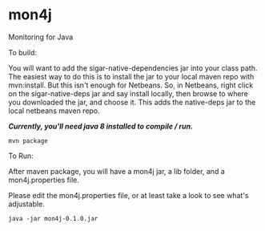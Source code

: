mon4j
=====

Monitoring for Java

To build:

You will want to add the sigar-native-dependencies jar into your class path. The easiest way to do this is to install the jar to your local maven repo with mvn:install. But this isn't enough for Netbeans. So, in Netbeans, right click on the sigar-native-deps jar and say install locally, then browse to where you downloaded the jar, and choose it. This adds the native-deps jar to the local netbeans maven repo.

***Currently, you'll need java 8 installed to compile / run.***

    mvn package

To Run:


After maven package, you will have a mon4j jar, a lib folder, and a mon4j.properties file.

Please edit the mon4j.properties file, or at least take a look to see what's adjustable.

    java -jar mon4j-0.1.0.jar
